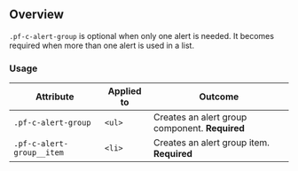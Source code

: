 ## Overview

`.pf-c-alert-group` is optional when only one alert is needed. It becomes required when more than one alert is used in a list.

### Usage

| Attribute | Applied to | Outcome |
| -- | -- | -- |
| `.pf-c-alert-group` | `<ul>` | Creates an alert group component. **Required** |
| `.pf-c-alert-group__item` | `<li>` | Creates an alert group item. **Required** |